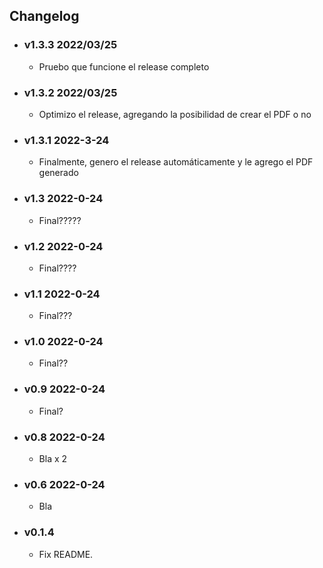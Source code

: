 ## Changelog

<!-- Version start @@ {"version": "v1.3.3", "release": "Test Full Release", "shouldCreateRelease": "true", "shouldCreatePDF": "true"} -->

- ### v1.3.3 2022/03/25

  - Pruebo que funcione el release completo
  <!-- Version end -->

- ### v1.3.2 2022/03/25

  - Optimizo el release, agregando la posibilidad de crear el PDF o no

- ### v1.3.1 2022-3-24

  - Finalmente, genero el release automáticamente y le agrego el PDF generado

- ### v1.3 2022-0-24

  - Final?????

- ### v1.2 2022-0-24

  - Final????

- ### v1.1 2022-0-24

  - Final???

- ### v1.0 2022-0-24

  - Final??

- ### v0.9 2022-0-24

  - Final?

- ### v0.8 2022-0-24

  - Bla x 2

- ### v0.6 2022-0-24

  - Bla

- ### v0.1.4

  - Fix README.